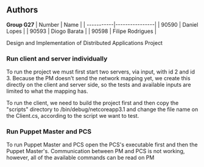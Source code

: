 ## Authors

**Group G27**
| Number | Name              |
| -----------|----------------|
| 90590  | Daniel Lopes     |
| 90593  | Diogo Barata      |
| 90598  | Filipe Rodrigues  |

Design and Implementation of Distributed Applications Project

### Run client and server individually

To run the project we must first start two servers, via input, with id 2 and id 3.
Because the PM doesn't send the network mapping yet, we create this directly on the client and server side, so the tests and available inputs are limited to what the mapping has.

To run the client, we need to build the project first and then copy the "scripts" directory to /bin/debug/netcoreapp3.1 and change the file name on the Client.cs, according to the script we want to test.

### Run Puppet Master and PCS

To run Puppet Master and PCS open the PCS's executable first and then the Puppet Master's.
Communication between PM and PCS is not working, however, all of the available commands can be read on PM